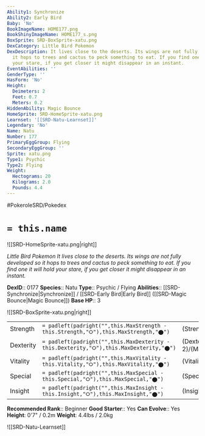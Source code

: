 ```yaml
---
Ability1: Synchronize
Ability2: Early Bird
Baby: 'No'
BookImageName: HOME177.png
BookShinyImageName: HOME177_s.png
BoxSprite: SRD-BoxSprite-xatu.png
DexCategory: Little Bird Pokemon
DexDescription: It lives close to the deserts. Its wings are not fully developed so
  it hops to trees and cactus to peck something to eat. If you find one it will hold
  your stare, if you get closer it might disappear in an instant.
EventAbilities: ''
GenderType: ''
HasForm: 'No'
Height:
  Deimeters: 2
  Feet: 0.7
  Meters: 0.2
HiddenAbility: Magic Bounce
HomeSprite: SRD-HomeSprite-xatu.png
Learnset: '[[SRD-Natu-Learnset]]'
Legendary: 'No'
Name: Natu
Number: 177
PrimaryEggGroup: Flying
SecondaryEggGroup: ''
Sprite: xatu.png
Type1: Psychic
Type2: Flying
Weight:
  Hectograms: 20
  Kilograms: 2.0
  Pounds: 4.4
---
```


#PokeroleSRD/Pokedex

# `= this.name`

![[SRD-HomeSprite-xatu.png|right]]

*Little Bird Pokemon*
*It lives close to the deserts. Its wings are not fully developed so it hops to trees and cactus to peck something to eat. If you find one it will hold your stare, if you get closer it might disappear in an instant.*

**DexID**:: 0177
**Species**:: Natu
**Type**:: Psychic / Flying
**Abilities**:: [[SRD-Synchronize|Synchronize]] / [[SRD-Early Bird|Early Bird]] ([[SRD-Magic Bounce|Magic Bounce]])
**Base HP**:: 3

![[SRD-BoxSprite-xatu.png|right]]

|           |                                                                                        |                                          |
| --------- | -------------------------------------------------------------------------------------- | ---------------------------------------- |
| Strength  | `= padleft(padright("",this.MaxStrength - this.Strength,"⭘"),this.MaxStrength,"⬤")`    | (Strength::2)/(MaxStrength::4)   |
| Dexterity | `= padleft(padright("",this.MaxDexterity - this.Dexterity,"⭘"),this.MaxDexterity,"⬤")` | (Dexterity:: 2)/(MaxDexterity::5) |
| Vitality  | `= padleft(padright("",this.MaxVitality - this.Vitality,"⭘"),this.MaxVitality,"⬤")`    | (Vitality::2)/(MaxVitality::4)   |
| Special   | `= padleft(padright("",this.MaxSpecial - this.Special,"⭘"),this.MaxSpecial,"⬤")`       | (Special::2)/(MaxSpecial::5)     |
| Insight   | `= padleft(padright("",this.MaxInsight - this.Insight,"⭘"),this.MaxInsight,"⬤")`       | (Insight::2)/(MaxInsight::4)     |

**Recommended Rank**:: Beginner
**Good Starter**:: Yes
**Can Evolve**:: Yes
**Height**: 0'7" / 0.2m
**Weight**: 4.4lbs / 2.0kg

![[SRD-Natu-Learnset]]